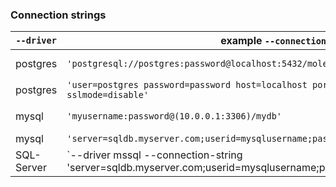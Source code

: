 ### Connection strings

| `--driver` | example `--connection-string` | Further information |
|---|---|---|
| postgres | `'postgresql://postgres:password@localhost:5432/molecula?sslmode=disable'` | [`postgres` connection string](https://godoc.org/github.com/lib/pq) |
| postgres | `'user=postgres password=password host=localhost port=5432 dbname=molecula sslmode=disable'` |
| mysql | `'myusername:password@(10.0.0.1:3306)/mydb'` | [`MySQL` connection strings](https://github.com/go-sql-driver/mysql#dsn-data-source-name){:target="_blank"} |
| mysql | `'server=sqldb.myserver.com;userid=mysqlusername;password=secret;database=mydbname'` |  |
| SQL-Server | `--driver mssql --connection-string 'server=sqldb.myserver.com;userid=mysqlusername;password=secret;database=mydbname'`` | [`SQL-Server` connection strings](https://github.com/denisenkom/go-mssqldb#connection-parameters-and-dsn){:target="_blank"} |
